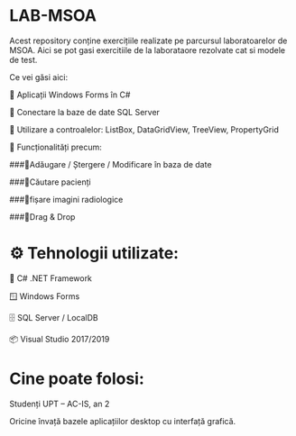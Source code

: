 # LAB-MSOA

Acest repository conține exercițiile realizate pe parcursul laboratoarelor de MSOA. Aici se pot gasi exercitiile de la laborataore rezolvate cat si modele de test.

Ce vei găsi aici:

🔹 Aplicații Windows Forms în C#

🔹 Conectare la baze de date SQL Server

🔹 Utilizare a controalelor: ListBox, DataGridView, TreeView, PropertyGrid

🔹 Funcționalități precum:

  ###🔹Adăugare / Ștergere / Modificare în baza de date
  
  ###🔹Căutare pacienți
  
  ###🔹fișare imagini radiologice
  
  ###🔹Drag & Drop

# ⚙️ Tehnologii utilizate:

🧠 C# .NET Framework

🪟 Windows Forms

🗄️ SQL Server / LocalDB

📦 Visual Studio 2017/2019

# Cine poate folosi:

Studenți UPT – AC-IS, an 2

Oricine învață bazele aplicațiilor desktop cu interfață grafică.
